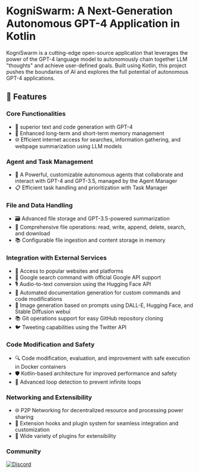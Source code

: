 # KogniSwarm: A Next-Generation Autonomous GPT-4 Application in Kotlin

KogniSwarm is a cutting-edge open-source application that leverages the power of the GPT-4 language model to autonomously chain together LLM "thoughts" and achieve user-defined goals. Built using Kotlin, this project pushes the boundaries of AI and explores the full potential of autonomous GPT-4 applications.

## 🚀 Features

### Core Functionalities
- 🧠 superior text and code generation with GPT-4
- 💾 Enhanced long-term and short-term memory management
- 🌐 Efficient internet access for searches, information gathering, and webpage summarization using LLM models

### Agent and Task Management
- 🤖 A Powerful, customizable autonomous agents that collaborate and interact with GPT-4 and GPT-3.5, managed by the Agent Manager
- 📋 Efficient task handling and prioritization with Task Manager

### File and Data Handling
- 🗃️ Advanced file storage and GPT-3.5-powered summarization
- 📁 Comprehensive file operations: read, write, append, delete, search, and download
- 📚 Configurable file ingestion and content storage in memory

### Integration with External Services
- 🔗 Access to popular websites and platforms
- 🔎 Google search command with official Google API support
- 🎙️ Audio-to-text conversion using the Hugging Face API
- 📝 Automated documentation generation for custom commands and code modifications
- 🎨 Image generation based on prompts using DALL-E, Hugging Face, and Stable Diffusion webui
- 📚 Git operations support for easy GitHub repository cloning
- 🐦 Tweeting capabilities using the Twitter API

### Code Modification and Safety
- 🔍 Code modification, evaluation, and improvement with safe execution in Docker containers
- 🛡️ Kotlin-based architecture for improved performance and safety
- 🔁 Advanced loop detection to prevent infinite loops

### Networking and Extensibility
- 🌐 P2P Networking for decentralized resource and processing power sharing
- 🎣 Extension hooks and plugin system for seamless integration and customization
- 🔌 Wide variety of plugins for extensibility

### Community

[![Discord](https://img.shields.io/badge/Discord-Join%20Server-blue)](https://discord.gg/jjBzvf4U)